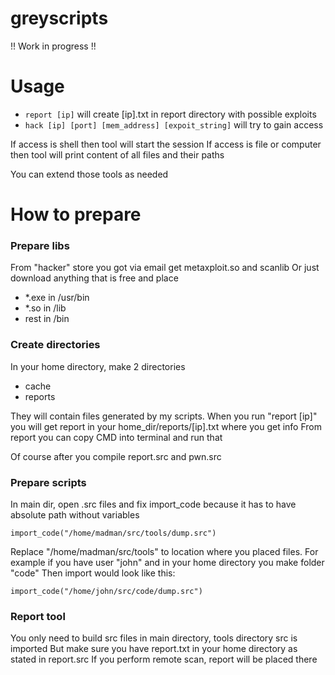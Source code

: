 # greyscripts

!! Work in progress !!

# Usage

* ```report [ip]``` will create [ip].txt in report directory with possible exploits
* ```hack [ip] [port] [mem_address] [expoit_string]``` will try to gain access

If access is shell then tool will start the session
If access is file or computer then tool will print content of all files and their paths

You can extend those tools as needed

# How to prepare

### Prepare libs
From "hacker" store you got via email get metaxploit.so and scanlib
Or just download anything that is free and place
- *.exe in /usr/bin
- *.so in /lib
- rest in /bin

### Create directories

In your home directory, make 2 directories
- cache
- reports

They will contain files generated by my scripts.
When you run "report [ip]" you will get report in your home_dir/reports/[ip].txt where you get info
From report you can copy CMD into terminal and run that

Of course after you compile report.src and pwn.src

### Prepare scripts

In main dir, open .src files and fix import_code because it has to have absolute path without variables

```
import_code("/home/madman/src/tools/dump.src")
```

Replace "/home/madman/src/tools" to location where you placed files.
For example if you have user "john" and in your home directory you make folder "code"
Then import would look like this:

```
import_code("/home/john/src/code/dump.src")
```

### Report tool

You only need to build src files in main directory, tools directory src is imported
But make sure you have report.txt in your home directory as stated in report.src
If you perform remote scan, report will be placed there